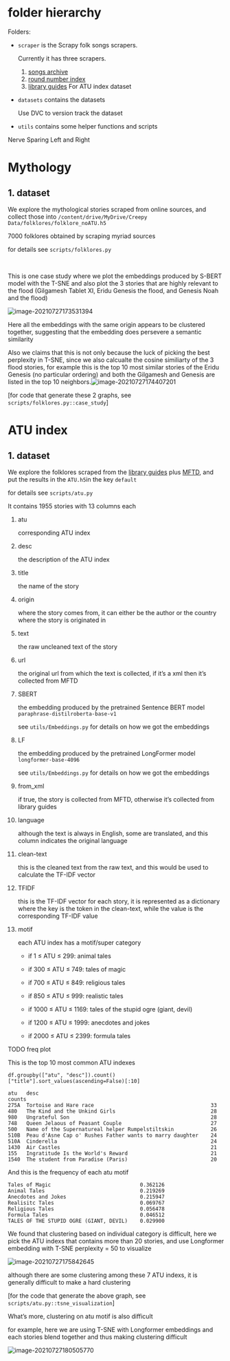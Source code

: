 # folder hierarchy

Folders:

- `scraper` is the Scrapy folk songs scrapers.

  Currently it has three scrapers.

  1. [songs archive](http://songbat.com/archive/)
  2. [round number index](https://en.wikipedia.org/wiki/List_of_folk_songs_by_Roud_number?oldformat=true)
  3. [library guides](https://libraryguides.missouri.edu/c.php?g=1052498&p=7642280) For ATU index dataset

- `datasets` contains the datasets

  Use DVC to version track the dataset

- `utils` contains some helper functions and scripts



Nerve Sparing Left and Right

# Mythology

## 1. dataset

We explore the mythological stories scraped from online sources, and collect those into `/content/drive/MyDrive/Creepy Data/folklores/folklore_noATU.h5`

7000 folklores obtained by scraping myriad sources



for details see `scripts/folklores.py`

&nbsp;



This is one case study where we plot the embeddings produced by S-BERT model with the T-SNE and also plot the 3 stories that are highly relevant to the flood (Gilgamesh Tablet XI, Eridu Genesis the flood, and Genesis Noah and the flood)

![image-20210727173531394](imgs/mythology/image-20210727173531394.png)

Here all the embeddings with the same origin appears to be clustered together, suggesting that the embedding does persevere a semantic similarity 

Also we claims that this is not only because the luck of picking the best perplexity in T-SNE, since we also calcualte the cosine similiarty of the 3 flood stories, for example this is the top 10 most similar stories of the Eridu Genesis (no particular ordering) and both the Gilgamesh and Genesis are listed in the top 10 neighbors.![image-20210727174407201](imgs/mythology/image-20210727174407201.png)

[for code that generate these 2 graphs, see `scripts/folklores.py::case_study`]

# ATU index

## 1. dataset

We explore the folklores scraped from the [library guides](https://libraryguides.missouri.edu/c.php?g=1052498&p=7642280) plus [MFTD](https://sites.ualberta.ca/~urban/Projects/English/Content/ATU_Tales.htm), and put the results in the `ATU.h5`in the key `default`

for details see `scripts/atu.py`

It contains 1955 stories with 13 columns each

1. atu

   corresponding ATU index

2. desc

   the description of the ATU index

3. title

   the name of the story

4. origin

   where the story comes from, it can either be the author or the country where the story is originated in

5. text

   the raw uncleaned text of the story

6. url

   the original url from which the text is collected, if it’s a xml then it’s collected from MFTD

7. SBERT

   the embedding produced by the pretrained Sentence BERT model `paraphrase-distilroberta-base-v1`

   see `utils/Embeddings.py` for details on how we got the embeddings

8. LF

   the embedding produced by the pretrained LongFormer model `longformer-base-4096`

   see `utils/Embeddings.py` for details on how we got the embeddings

9. from_xml

   if true, the story is collected from MFTD, otherwise it’s collected from library guides

10. language

    although the text is always in English, some are translated, and this column indicates the original language

11. clean-text

    this is the cleaned text from the raw text, and this would be used to calculate the TF-IDF vector

12. TFIDF

    this is the TF-IDF vector for each story, it is represented as a dictionary where the key is the token in the clean-text, while the value is the corresponding TF-IDF value

13. motif

    each ATU index has a motif/super category

    - if 1 ≤ ATU ≤ 299: animal tales
    - if 300 ≤ ATU ≤ 749: tales of magic
    - if 700 ≤ ATU ≤ 849: religious tales

    - if 850 ≤ ATU ≤ 999: realistic tales
    - if 1000 ≤ ATU ≤ 1169: tales of the stupid ogre (giant, devil)
    - if 1200 ≤ ATU ≤ 1999: anecdotes and jokes
    - if 2000 ≤ ATU ≤ 2399: formula tales

TODO freq plot

This is the top 10 most common ATU indexes

`df.groupby(["atu", "desc"]).count()["title"].sort_values(ascending=False)[:10]`

```
atu   desc                                                        counts
275A  Tortoise and Hare race                                      33
480   The Kind and the Unkind Girls                               28
980   Ungrateful Son                                              28
748   Queen Jelaous of Peasant Couple                             27
500   Name of the Supernatureal helper Rumpelstiltskin            26
510B  Peau d'Asne Cap o' Rushes Father wants to marry daughter    24
510A  Cinderella                                                  24
1430  Air Castles                                                 21
155   Ingratitude Is the World's Reward                           21
1540  The student from Paradise (Paris)                           20
```

And this is the frequency of each atu motif

```
Tales of Magic                             0.362126
Animal Tales                               0.219269
Anecdotes and Jokes                        0.215947
Realisitc Tales                            0.069767
Religious Tales                            0.056478
Formula Tales                              0.046512
TALES OF THE STUPID OGRE (GIANT, DEVIL)    0.029900
```





We found that clustering based on individual category is difficult, here we pick the ATU indexs that contains more than 20 stories, and use Longformer embedding with T-SNE perplexity = 50 to visualize

![image-20210727175842645](imgs/atu/image-20210727175842645.png)

although there are some clustering among these 7 ATU indexs, it is generally difficult to make a hard clustering

[for the code that generate the above graph, see `scripts/atu.py::tsne_visualization`]


What’s more, clustering on atu motif is also difficult

for example, here we are using T-SNE with Longformer embeddings and each stories blend together and thus making clustering difficult

![image-20210727180505770](imgs/atu/image-20210727180505770.png)

